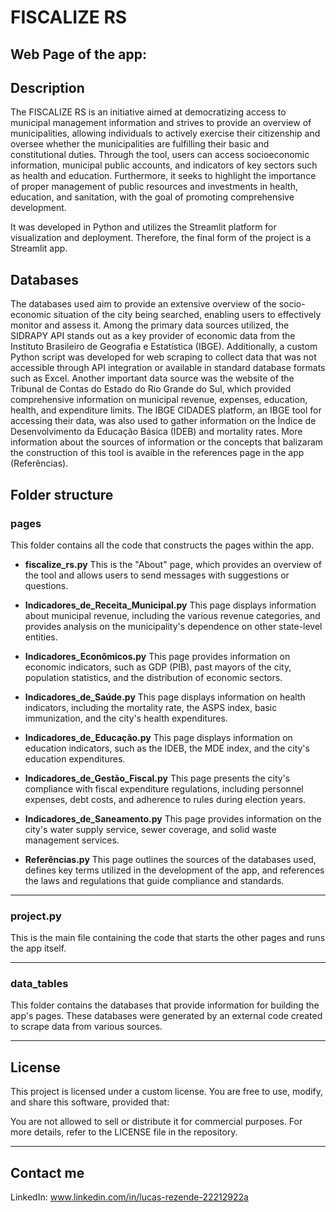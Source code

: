 # FISCALIZE RS

## Web Page of the app:  <URL HERE>

## Description
The FISCALIZE RS is an initiative aimed at democratizing access to municipal management information and strives to provide an overview of municipalities, allowing individuals to actively exercise their citizenship and oversee whether the municipalities are fulfilling their basic and constitutional duties. Through the tool, users can access socioeconomic information, municipal public accounts, and indicators of key sectors such as health and education.
Furthermore, it seeks to highlight the importance of proper management of public resources and investments in health, education, and sanitation, with the goal of promoting comprehensive development.

It was developed in Python and utilizes the Streamlit platform for visualization and deployment. Therefore, the final form of the project is a Streamlit app.

## Databases
The databases used aim to provide an extensive overview of the socio-economic situation of the city being searched, enabling users to effectively monitor and assess it.
Among the primary data sources utilized, the SIDRAPY API stands out as a key provider of economic data from the Instituto Brasileiro de Geografia e Estatística (IBGE). Additionally, a custom Python script was developed for web scraping to collect data that was not accessible through API integration or available in standard database formats such as Excel.
Another important data source was the website of the Tribunal de Contas do Estado do Rio Grande do Sul, which provided comprehensive information on municipal revenue, expenses, education, health, and expenditure limits.
The IBGE CIDADES platform, an IBGE tool for accessing their data, was also used to gather information on the Índice de Desenvolvimento da Educação Básica (IDEB) and mortality rates.
More information about the sources of information or the concepts that balizaram the construction of this tool is avaible in the references page in the app (Referências).

## Folder structure
### pages
This folder contains all the code that constructs the pages within the app.

- **fiscalize_rs.py**
  This is the "About" page, which provides an overview of the tool and allows users to send messages with suggestions or questions.

- **Indicadores_de_Receita_Municipal.py**
  This page displays information about municipal revenue, including the various revenue categories, and provides analysis on the municipality's dependence on other state-level entities.

- **Indicadores_Econômicos.py**
  This page provides information on economic indicators, such as GDP (PIB), past mayors of the city, population statistics, and the distribution of economic sectors.

- **Indicadores_de_Saúde.py**
  This page displays information on health indicators, including the mortality rate, the ASPS index, basic immunization, and the city's health expenditures.

- **Indicadores_de_Educação.py**
  This page displays information on education indicators, such as the IDEB, the MDE index, and the city's education expenditures.

- **Indicadores_de_Gestão_Fiscal.py**
  This page presents the city's compliance with fiscal expenditure regulations, including personnel expenses, debt costs, and adherence to rules during election years.

- **Indicadores_de_Saneamento.py**
  This page provides information on the city's water supply service, sewer coverage, and solid waste management services.

- **Referências.py**
  This page outlines the sources of the databases used, defines key terms utilized in the development of the app, and references the laws and regulations that guide compliance and standards.

---

### project.py
This is the main file containing the code that starts the other pages and runs the app itself.

---

### data_tables
This folder contains the databases that provide information for building the app's pages. These databases were generated by an external code created to scrape data from various sources.

---

## License
This project is licensed under a custom license. You are free to use, modify, and share this software, provided that:

You are not allowed to sell or distribute it for commercial purposes.
For more details, refer to the LICENSE file in the repository.

---

## Contact me
LinkedIn: www.linkedin.com/in/lucas-rezende-22212922a
